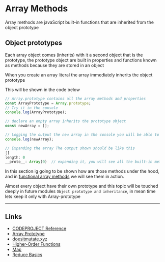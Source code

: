 # Array Methods

Array methods are javaScript built-in functions that are inherited from the object prototype

## Object prototypes

Each array object comes (inherits) with it a second object that is the prototype, the prototype object are built in properties and functions known as methods because they are stored in an object

When you create an array literal the array immediately inherits the object prototype

This will be shown in the code below

```js
// Array.prototype contains all the array methods and properties
const ArrayPrototype = Array.prototype;
// Try it in the console
console.log(ArrayPrototype);

// declare an empty array inherits the prototype object
const newArray = [];

// Logging the output the new array in the console you will be able to see hte inherited second object "the prototype object" 
console.log(newArray);

// Expanding the array The output shown should be like this 
[]
length: 0
__proto__: Array(0)  // expanding it, you will see all the built-in methods and properties thar can be used in the array

```

In this section ig going to be shown how are those methods under the hood, and in [functional array methods](array-methods/03-functional-array-methods) we will see them in action.

Almost every object have their own prototype and this topic will be touched deeply in future modules `Object prototype and inheritance`, in mean time lets keep it only with Array-prototype

---

## Links

- [CODEPROJECT Reference](https://reference.codeproject.com/book/javascript/Reference/Global_Objects/Array/prototype)
- [Array Prototype](https://www.youtube.com/watch?v=Qx70BuDB8tk&t=3s)
- [doesitmutate.xyz](https://doesitmutate.xyz/)
- [Higher-Order Functions](https://medium.com/humans-create-software/a-dirt-simple-introduction-to-higher-order-functions-in-javascript-b33bf9e19056)
- [Map](https://www.youtube.com/watch?v=bCqtb-Z5YGQ&list=PL0zVEGEvSaeEd9hlmCXrk5yUyqUag-n84&index=2)
- [Reduce Basics](https://www.youtube.com/watch?v=Wl98eZpkp-c&list=PL0zVEGEvSaeEd9hlmCXrk5yUyqUag-n84&index=3)

